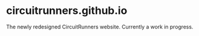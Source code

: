 # circuitrunners.github.io
The newly redesigned CircuitRunners website. Currently a work in progress.
